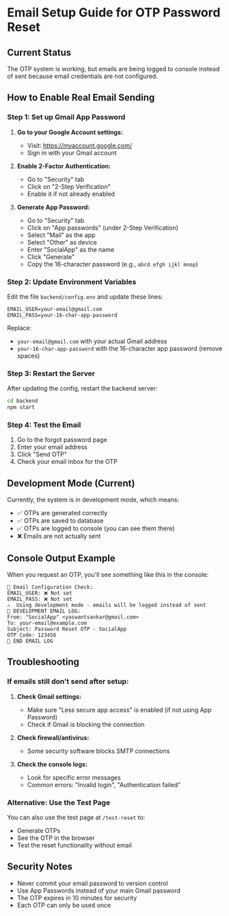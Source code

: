 # Email Setup Guide for OTP Password Reset

## Current Status
The OTP system is working, but emails are being logged to console instead of sent because email credentials are not configured.

## How to Enable Real Email Sending

### Step 1: Set up Gmail App Password

1. **Go to your Google Account settings:**
   - Visit: https://myaccount.google.com/
   - Sign in with your Gmail account

2. **Enable 2-Factor Authentication:**
   - Go to "Security" tab
   - Click on "2-Step Verification"
   - Enable it if not already enabled

3. **Generate App Password:**
   - Go to "Security" tab
   - Click on "App passwords" (under 2-Step Verification)
   - Select "Mail" as the app
   - Select "Other" as device
   - Enter "SocialApp" as the name
   - Click "Generate"
   - Copy the 16-character password (e.g., `abcd efgh ijkl mnop`)

### Step 2: Update Environment Variables

Edit the file `backend/config.env` and update these lines:

```env
EMAIL_USER=your-email@gmail.com
EMAIL_PASS=your-16-char-app-password
```

Replace:
- `your-email@gmail.com` with your actual Gmail address
- `your-16-char-app-password` with the 16-character app password (remove spaces)

### Step 3: Restart the Server

After updating the config, restart the backend server:

```bash
cd backend
npm start
```

### Step 4: Test the Email

1. Go to the forgot password page
2. Enter your email address
3. Click "Send OTP"
4. Check your email inbox for the OTP

## Development Mode (Current)

Currently, the system is in development mode, which means:
- ✅ OTPs are generated correctly
- ✅ OTPs are saved to database
- ✅ OTPs are logged to console (you can see them there)
- ❌ Emails are not actually sent

## Console Output Example

When you request an OTP, you'll see something like this in the console:

```
📧 Email Configuration Check:
EMAIL_USER: ❌ Not set
EMAIL_PASS: ❌ Not set
⚠️  Using development mode - emails will be logged instead of sent
📧 DEVELOPMENT EMAIL LOG:
From: "SocialApp" <yaswantsankar@gmail.com>
To: your-email@example.com
Subject: Password Reset OTP - SocialApp
OTP Code: 123456
📧 END EMAIL LOG
```

## Troubleshooting

### If emails still don't send after setup:

1. **Check Gmail settings:**
   - Make sure "Less secure app access" is enabled (if not using App Password)
   - Check if Gmail is blocking the connection

2. **Check firewall/antivirus:**
   - Some security software blocks SMTP connections

3. **Check the console logs:**
   - Look for specific error messages
   - Common errors: "Invalid login", "Authentication failed"

### Alternative: Use the Test Page

You can also use the test page at `/test-reset` to:
- Generate OTPs
- See the OTP in the browser
- Test the reset functionality without email

## Security Notes

- Never commit your email password to version control
- Use App Passwords instead of your main Gmail password
- The OTP expires in 10 minutes for security
- Each OTP can only be used once 